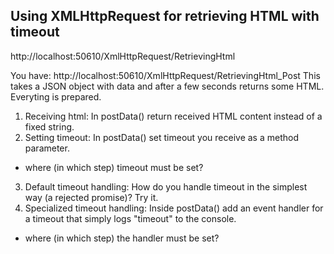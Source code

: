 ﻿Using XMLHttpRequest for retrieving HTML with timeout
---

http://localhost:50610/XmlHttpRequest/RetrievingHtml

You have: 
http://localhost:50610/XmlHttpRequest/RetrievingHtml_Post
This takes a JSON object with data and after a few seconds returns some HTML.
Everyting is prepared.

1. Receiving html: In postData() return received HTML content instead of a fixed string.
2. Setting timeout: In postData() set timeout you receive as a method parameter.
- where (in which step) timeout must be set?
3. Default timeout handling: How do you handle timeout in the simplest way (a rejected promise)? Try it. 
4. Specialized timeout handling: Inside postData() add an event handler for a timeout that simply logs "timeout" to the console.
- where (in which step) the handler must be set?

